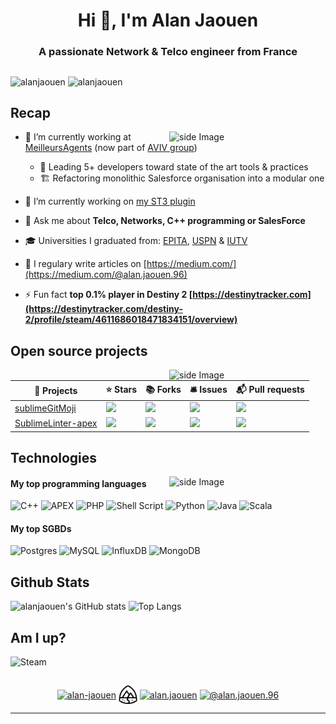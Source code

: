 <h1 align="center">Hi 👋, I'm Alan Jaouen</h1>
<h3 align="center">A passionate Network & Telco engineer from France</h3>

##
<p align="left">
  <img src="https://komarev.com/ghpvc/?username=alanjaouen" alt="alanjaouen" />
  <img src="https://badges.pufler.dev/years/alanjaouen" alt="alanjaouen" />
</p>

##

## Recap

<img src="https://media.giphy.com/media/14g6PIAY8f6FeU/giphy.gif" alt="side Image" align="right" width="250" height="auto" />


- 🏢 I’m currently working at [MeilleursAgents](https://www.meilleursagents.com/) (now part of [AVIV group](https://www.aviv-group.com/))
    - 💼 Leading 5+ developers toward state of the art tools & practices
    - 🏗️ Refactoring monolithic Salesforce organisation into a modular one

- 🔭 I’m currently working on [my ST3 plugin](https://packagecontrol.io/packages/Gitmoji)

- 💬 Ask me about **Telco, Networks, C++ programming or SalesForce**

- 🎓 Universities I graduated from: [EPITA](https://www.epita.fr/), [USPN](https://www.univ-spn.fr/) & [IUTV](https://iutv.univ-paris13.fr/)

- 📝 I regulary write articles on [https://medium.com/](https://medium.com/@alan.jaouen.96)

<!-- - 📫 How to reach me **contact@alanjaouen.fr** -->

<!-- - 👨‍💻 All of my projects are available at [alanjaouen.fr](https://www.alanjaouen.fr/portfolio) -->

- ⚡ Fun fact **top 0.1% player in Destiny 2 [https://destinytracker.com](https://destinytracker.com/destiny-2/profile/steam/4611686018471834151/overview)**

## Open source projects

<img src="https://media.giphy.com/media/U8bDgsXcnIEFy/giphy.gif" alt="side Image" align="right" width="250" height="auto" />

| 🎁 Projects | ⭐ Stars | 📚 Forks | 🛎 Issues | 📬 Pull requests |
|---|---|---|---|---|
|[sublimeGitMoji](https://github.com/alanjaouen/sublimeGitMoji)| ![](https://img.shields.io/github/stars/alanjaouen/sublimeGitMoji?style=flat-square) | ![](https://img.shields.io/github/forks/alanjaouen/sublimeGitMoji?style=flat-square) | ![](https://img.shields.io/github/issues/alanjaouen/sublimeGitMoji?style=flat-square) | ![](https://img.shields.io/github/issues-pr/alanjaouen/sublimeGitMoji?style=flat-square)|
|[SublimeLinter-apex](https://github.com/alanjaouen/SublimeLinter-apex)| ![](https://img.shields.io/github/stars/alanjaouen/SublimeLinter-apex?style=flat-square) | ![](https://img.shields.io/github/forks/alanjaouen/SublimeLinter-apex?style=flat-square) | ![](https://img.shields.io/github/issues/alanjaouen/SublimeLinter-apex?style=flat-square) | ![](https://img.shields.io/github/issues-pr/alanjaouen/SublimeLinter-apex?style=flat-square)|


<!-- ## Blogs posts -->
<!-- BLOG-POST-LIST:START -->
<!-- BLOG-POST-LIST:END -->

## Technologies
<img src="https://media.giphy.com/media/W1ecIq4sEofza/giphy.gif" alt="side Image" align="right" width="250" height="auto" />

#### My top programming languages

  ![C++](https://img.shields.io/badge/c++-%2300599C.svg?style=for-the-badge&logo=c%2B%2B&logoColor=white)
  ![APEX](https://img.shields.io/badge/php-%23777BB4.svg?style=for-the-badge&logo=php&logoColor=white)
  ![PHP](https://img.shields.io/badge/Apex-informational?style=for-the-badge&logo=salesforce&logoColor=white&color=008080)
  ![Shell Script](https://img.shields.io/badge/shell_script-%23121011.svg?style=for-the-badge&logo=gnu-bash&logoColor=white)
  ![Python](https://img.shields.io/badge/python-3670A0?style=for-the-badge&logo=python&logoColor=ffdd54)
  ![Java](https://img.shields.io/badge/java-%23ED8B00.svg?style=for-the-badge&logo=openjdk&logoColor=white)
  ![Scala](https://img.shields.io/badge/scala-%23DC322F.svg?style=for-the-badge&logo=scala&logoColor=white)

#### My top SGBDs

 ![Postgres](https://img.shields.io/badge/postgres-%23316192.svg?style=for-the-badge&logo=postgresql&logoColor=white)
 ![MySQL](https://img.shields.io/badge/mysql-%2300f.svg?style=for-the-badge&logo=mysql&logoColor=white)
 ![InfluxDB](https://img.shields.io/badge/InfluxDB-22ADF6?style=for-the-badge&logo=InfluxDB&logoColor=white)
 ![MongoDB](https://img.shields.io/badge/MongoDB-%234ea94b.svg?style=for-the-badge&logo=mongodb&logoColor=white)
 
## Github Stats

![alanjaouen's GitHub stats](https://github-readme-stats.vercel.app/api?username=alanjaouen&show_icons=true&show=reviews,discussions_started,discussions_answered,prs_merged,prs_merged_percentage&rank_icon=percentile&bg_color=00000000)
![Top Langs](https://github-readme-stats.vercel.app/api/top-langs/?username=alanjaouen&bg_color=00000000)

## Am I up?

![Steam](https://steam-stat.vercel.app/api?profileName=SaumonSauvage)


## 

<p align="center">
  <a href="https://linkedin.com/in/alan-jaouen" target="blank"><img align="center" src="https://cdn.jsdelivr.net/npm/simple-icons@3.0.1/icons/linkedin.svg" alt="alan-jaouen" height="30" width="30" /></a>
  <a href="https://trailblazer.me/id?uid=ajaouen" target="blank"><img align="center" src="https://github.com/alanJaouen/alanJaouen/blob/master/img/trailhead.svg" alt="ajaouen" height="30" width="30" /></a>
  <a href="https://instagram.com/alan.jaouen" target="blank"><img align="center" src="https://cdn.jsdelivr.net/npm/simple-icons@3.0.1/icons/instagram.svg" alt="alan.jaouen" height="30" width="30" /></a>
  <a href="https://medium.com/@alan.jaouen.96" target="blank"><img align="center" src="https://cdn.jsdelivr.net/npm/simple-icons@3.0.1/icons/medium.svg" alt="@alan.jaouen.96" height="30" width="30" /></a>
</p>

---
<!--START_SECTION:trailhead-->
<!--END_SECTION:trailhead-->
